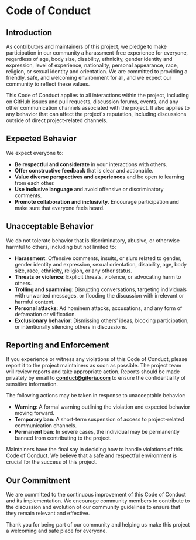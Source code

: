 # Code of Conduct

## Introduction

As contributors and maintainers of this project, we pledge to make participation in our community a harassment-free experience for everyone, regardless of age, body size, disability, ethnicity, gender identity and expression, level of experience, nationality, personal appearance, race, religion, or sexual identity and orientation. We are committed to providing a friendly, safe, and welcoming environment for all, and we expect our community to reflect these values.

This Code of Conduct applies to all interactions within the project, including on GitHub issues and pull requests, discussion forums, events, and any other communication channels associated with the project. It also applies to any behavior that can affect the project's reputation, including discussions outside of direct project-related channels.

## Expected Behavior

We expect everyone to:

- **Be respectful and considerate** in your interactions with others.
- **Offer constructive feedback** that is clear and actionable.
- **Value diverse perspectives and experiences** and be open to learning from each other.
- **Use inclusive language** and avoid offensive or discriminatory comments.
- **Promote collaboration and inclusivity**. Encourage participation and make sure that everyone feels heard.

## Unacceptable Behavior

We do not tolerate behavior that is discriminatory, abusive, or otherwise harmful to others, including but not limited to:

- **Harassment**: Offensive comments, insults, or slurs related to gender, gender identity and expression, sexual orientation, disability, age, body size, race, ethnicity, religion, or any other status.
- **Threats or violence**: Explicit threats, violence, or advocating harm to others.
- **Trolling and spamming**: Disrupting conversations, targeting individuals with unwanted messages, or flooding the discussion with irrelevant or harmful content.
- **Personal attacks**: Ad hominem attacks, accusations, and any form of defamation or vilification.
- **Exclusionary behavior**: Dismissing others’ ideas, blocking participation, or intentionally silencing others in discussions.

## Reporting and Enforcement

If you experience or witness any violations of this Code of Conduct, please report it to the project maintainers as soon as possible. The project team will review reports and take appropriate action. Reports should be made privately by email to **conduct@giteria.com** to ensure the confidentiality of sensitive information.

The following actions may be taken in response to unacceptable behavior:

- **Warning**: A formal warning outlining the violation and expected behavior moving forward.
- **Temporary ban**: A short-term suspension of access to project-related communication channels.
- **Permanent ban**: In severe cases, the individual may be permanently banned from contributing to the project.

Maintainers have the final say in deciding how to handle violations of this Code of Conduct. We believe that a safe and respectful environment is crucial for the success of this project.

## Our Commitment

We are committed to the continuous improvement of this Code of Conduct and its implementation. We encourage community members to contribute to the discussion and evolution of our community guidelines to ensure that they remain relevant and effective.

Thank you for being part of our community and helping us make this project a welcoming and safe place for everyone.